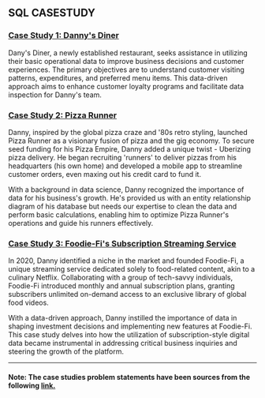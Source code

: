 ## SQL CASESTUDY

### [Case Study 1: Danny's Diner](https://github.com/naman2398/SQL-Casestudy/tree/main/Danny's%20Diner)

Dany's Diner, a newly established restaurant, seeks assistance in utilizing their basic operational data to improve business decisions and customer experiences. The primary objectives are to understand customer visiting patterns, expenditures, and preferred menu items. This data-driven approach aims to enhance customer loyalty programs and facilitate data inspection for Danny's team.

### [Case Study 2: Pizza Runner](https://github.com/naman2398/SQL-Casestudy/tree/main/Pizza%20Runner)

Danny, inspired by the global pizza craze and '80s retro styling, launched Pizza Runner as a visionary fusion of pizza and the gig economy. To secure seed funding for his Pizza Empire, Danny added a unique twist - Uberizing pizza delivery. He began recruiting 'runners' to deliver pizzas from his headquarters (his own home) and developed a mobile app to streamline customer orders, even maxing out his credit card to fund it.

With a background in data science, Danny recognized the importance of data for his business's growth. He's provided us with an entity relationship diagram of his database but needs our expertise to clean the data and perform basic calculations, enabling him to optimize Pizza Runner's operations and guide his runners effectively.

### [Case Study 3: Foodie-Fi's Subscription Streaming Service](https://github.com/naman2398/SQL-Casestudy/tree/main/Foodie%20-%20Fi)

In 2020, Danny identified a niche in the market and founded Foodie-Fi, a unique streaming service dedicated solely to food-related content, akin to a culinary Netflix. Collaborating with a group of tech-savvy individuals, Foodie-Fi introduced monthly and annual subscription plans, granting subscribers unlimited on-demand access to an exclusive library of global food videos.

With a data-driven approach, Danny instilled the importance of data in shaping investment decisions and implementing new features at Foodie-Fi. This case study delves into how the utilization of subscription-style digital data became instrumental in addressing critical business inquiries and steering the growth of the platform.

----
#### **Note**: The case studies problem statements have been sources from the following [link.](https://8weeksqlchallenge.com/)  
